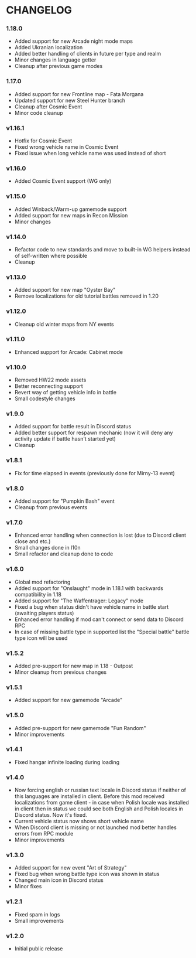 # CHANGELOG

### 1.18.0

- Added support for new Arcade night mode maps
- Added Ukranian localization
- Added better handling of clients in future per type and realm
- Minor changes in language getter
- Cleanup after previous game modes

### 1.17.0

- Added support for new Frontline map - Fata Morgana
- Updated support for new Steel Hunter branch
- Cleanup after Cosmic Event
- Minor code cleanup

### v1.16.1

- Hotfix for Cosmic Event
- Fixed wrong vehicle name in Cosmic Event
- Fixed issue when long vehicle name was used instead of short

### v1.16.0

- Added Cosmic Event support (WG only)

### v1.15.0

- Added Winback/Warm-up gamemode support
- Added support for new maps in Recon Mission
- Minor changes

### v1.14.0

- Refactor code to new standards and move to built-in WG helpers instead of self-written where possible
- Cleanup

### v1.13.0

- Added support for new map "Oyster Bay"
- Remove localizations for old tutorial battles removed in 1.20

### v1.12.0

- Cleanup old winter maps from NY events

### v1.11.0

- Enhanced support for Arcade: Cabinet mode

### v1.10.0

- Removed HW22 mode assets
- Better reconnecting support
- Revert way of getting vehicle info in battle
- Small codestyle changes

### v1.9.0

- Added support for battle result in Discord status
- Added better support for respawn mechanic (now it will deny any activity update if battle hasn't started yet)
- Cleanup

### v1.8.1

- Fix for time elapsed in events (previously done for Mirny-13 event)

### v1.8.0

- Added support for "Pumpkin Bash" event
- Cleanup from previous events

### v1.7.0

- Enhanced error handling when connection is lost (due to Discord client close and etc.)
- Small changes done in l10n
- Small refactor and cleanup done to code

### v1.6.0

- Global mod refactoring
- Added support for "Onslaught" mode in 1.18.1 with backwards compatibility in 1.18
- Added support for "The Waffentrager: Legacy" mode
- Fixed a bug when status didn't have vehicle name in battle start (awaiting players status)
- Enhanced error handling if mod can't connect or send data to Discord RPC
- In case of missing battle type in supported list the "Special battle" battle type icon will be used

### v1.5.2

- Added pre-support for new map in 1.18 - Outpost
- Minor cleanup from previous changes

### v1.5.1

- Added support for new gamemode "Arcade"

### v1.5.0

- Added pre-support for new gamemode "Fun Random"
- Minor improvements

### v1.4.1

- Fixed hangar infinite loading during loading

### v1.4.0

- Now forcing english or russian text locale in Discord status if neither of this languages are installed in client. Before this mod received localizations from game client - in case when Polish locale was installed in client then in status we could see both English and Polish locales in Discord status. Now it's fixed.
- Current vehicle status now shows short vehicle name
- When Discord client is missing or not launched mod better handles errors from RPC module
- Minor improvements

### v1.3.0

- Added support for new event "Art of Strategy"
- Fixed bug when wrong battle type icon was shown in status
- Changed main icon in Discord status
- Minor fixes

### v1.2.1

- Fixed spam in logs
- Small improvements

### v1.2.0

- Initial public release